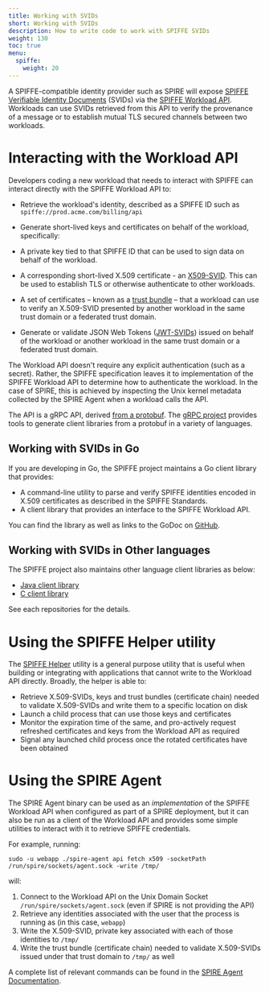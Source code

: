 ```yaml
---
title: Working with SVIDs
short: Working with SVIDs
description: How to write code to work with SPIFFE SVIDs
weight: 130
toc: true
menu:
  spiffe:
    weight: 20
---
```


A SPIFFE-compatible identity provider such as SPIRE will expose [SPIFFE Verifiable Identity Documents](/spiffe/concepts/#spiffe-verifiable-identity-document-svid) (SVIDs) via the [SPIFFE Workload API](/spiffe/concepts/#spiffe-workload-api). Workloads can use SVIDs retrieved from this API to verify the provenance of a message or to establish mutual TLS secured channels between two workloads. 

# Interacting with the Workload API

Developers coding a new workload that needs to interact with SPIFFE can interact directly with the SPIFFE Workload API to:

* Retrieve the workload's identity, described as a SPIFFE ID such as `spiffe://prod.acme.com/billing/api`

* Generate short-lived keys and certificates on behalf of the workload, specifically:
 * A private key tied to that SPIFFE ID that can be used to sign data on behalf of the workload. 
 * A corresponding short-lived X.509 certificate - an [X509-SVID](https://github.com/spiffe/spiffe/blob/master/standards/X509-SVID.md). This can be used to establish TLS or otherwise authenticate to other workloads.
 * A set of certificates – known as a [trust bundle](/spiffe/concepts/#trust-bundle) – that a workload can use to verify an X.509-SVID presented by another workload in the same trust domain or a federated trust domain.
* Generate or validate JSON Web Tokens ([JWT-SVIDs](https://github.com/spiffe/spiffe/blob/master/standards/JWT-SVID.md)) issued on behalf of the workload or another workload in the same trust domain or a federated trust domain.

The Workload API doesn't require any explicit authentication (such as a secret). Rather, the SPIFFE specification leaves it to implementation of the SPIFFE Workload API to determine how to authenticate the workload. In the case of SPIRE, this is achieved by inspecting the Unix kernel metadata collected by the SPIRE Agent when a workload calls the API.

The API is a gRPC API, derived [from a protobuf](https://github.com/spiffe/go-spiffe/blob/master/proto/spiffe/workload/workload.proto). The [gRPC project](https://grpc.io/) provides tools to generate client libraries from a protobuf in a variety of languages.

## Working with SVIDs in Go 

If you are developing in Go, the SPIFFE project maintains a Go client library that provides:

* A command-line utility to parse and verify SPIFFE identities encoded in X.509 certificates as described in the SPIFFE Standards.
* A client library that provides an interface to the SPIFFE Workload API.

You can find the library as well as links to the GoDoc on [GitHub](https://github.com/spiffe/go-spiffe).

## Working with SVIDs in Other languages

The SPIFFE project also maintains other language client libraries as below:

- [Java client library](https://github.com/spiffe/java-spiffe)
- [C client library](https://github.com/spiffe/c-spiffe)

See each repositories for the details.

# Using the SPIFFE Helper utility

The [SPIFFE Helper](https://github.com/spiffe/spiffe-helper) utility is a general purpose utility that is useful when building or integrating with applications that cannot write to the Workload API directly. Broadly, the helper is able to:

* Retrieve X.509-SVIDs, keys and trust bundles (certificate chain) needed to validate X.509-SVIDs and write them to a specific location on disk
* Launch a child process that can use those keys and certificates
* Monitor the expiration time of the same, and pro-actively request refreshed certificates and keys from the Workload API as required
* Signal any launched child process once the rotated certificates have been obtained

# Using the SPIRE Agent

The SPIRE Agent binary can be used as an _implementation_ of the SPIFFE Workload API when configured as part of a SPIRE deployment, but it can also be run as a client of the Workload API and provides some simple utilities to interact with it to retrieve SPIFFE credentials. 

For example, running:

```
sudo -u webapp ./spire-agent api fetch x509 -socketPath /run/spire/sockets/agent.sock -write /tmp/ 
```

will:

1.   Connect to the Workload API on the Unix Domain Socket `/run/spire/sockets/agent.sock` (even if SPIRE is not providing the API)
2.   Retrieve any identities associated with the user that the process is running as (in this case, `webapp`) 
3.   Write the X.509-SVID, private key associated with each of those identities to `/tmp/`
4.   Write the trust bundle (certificate chain) needed to validate X.509-SVIDs issued under that trust domain to `/tmp/` as well

A complete list of relevant commands can be found in the [SPIRE Agent Documentation](https://github.com/spiffe/spire/blob/master/doc/spire_agent.md#command-line-options).
